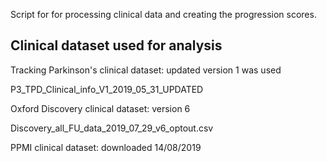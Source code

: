 Script for for processing clinical data and creating the progression scores.

## Clinical dataset used for analysis

Tracking Parkinson's clinical dataset: updated version 1 was used

P3_TPD_Clinical_info_V1_2019_05_31_UPDATED

Oxford Discovery clinical dataset: version 6

Discovery_all_FU_data_2019_07_29_v6_optout.csv

PPMI clinical dataset: downloaded 14/08/2019

